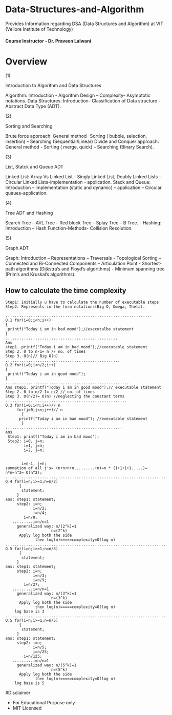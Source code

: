 # Data-Structures-and-Algorithm
Provides Information regarding DSA (Data Structures and Algorithm) at VIT (Vellore Institute of Technology)

#### Course Instructor - Dr. Praveen Lalwani 

# Overview



(1)


Introduction to Algorithm and Data Structures

Algorithm: Introduction - Algorithm Design – Complexity- Asymptotic notations. Data Structures: Introduction-
Classification of Data structure -Abstract Data Type (ADT).



(2)


Sorting and Searching

Brute force approach: General method -Sorting ( bubble, selection, insertion) – Searching (Sequential/Linear)
Divide and Conquer approach: General method - Sorting ( merge, quick) – Searching (Binary Search).



(3)


List, Statck and Queue ADT

Linked List: Array Vs Linked List - Singly Linked List, Doubly Linked Lists – Circular Linked Lists-implementation -
application.
Stack and Queue: Introduction – implementation (static and dynamic) – application – Circular queues-application.



(4) 


Tree ADT and Hashing

Search Tree – AVL Tree – Red block Tree – Splay Tree – B Tree. - Hashing: Introduction – Hash Function-Methods-
Collision Resolution.



(5)


Graph ADT

Graph: Introduction – Representations – Traversals - Topological Sorting – Connected and Bi-Connected Components –
Articulation Point - Shortest-path algorithms (Dijkstra’s and Floyd’s algorithms) - Minimum spanning tree (Prim’s and
Kruskal’s algorithms).


## How to calculate the time complexity

```
Step1: Initially u have to calculate the number of executable steps.
Step2: Represents in the form notations(Big O, Omega, Theta).

................................................................
Q.1 for(i=0;i<n;i++)
{
 printf("Today i am in bad mood");//executalbe statement
}
.................................................
Ans
step1. printf("Today i am in bad mood");//executable statement
Step 2. 0 to n-1= n // no. of times
Step 3. O(n)// Big O(n)
..................................................
Q.2 for(i=0;i<n/2;i++)
{
 printf("Today i am in good mood");
}
......................................................
Ans step1. printf("Today i am in good mood");// executable statement
Step 2. 0 to n/2-1= n/2 // no. of times
Step 3. O(n/2)= O(n) //neglecting the constant terms
.....................................................
Q.3 for(i=0;i<n;i++)// n
     for(j=0;j<n;j++)// n
       {
      printf("Today i am in bad mood"); //executable statement
       }
...................................................
Ans 
 Step1: printf("Today i am in bad mood");
 Step2: i=0, j=n;
        i=1, j=n;
        i=2, j=n;


       i=n-1, j=n;
summation of all j's= (n+n+n+n.........+n)=n * (1+1+1+1.....)= n*n=n^2= O(n^2);
.................................................................................
Q.4 for(i=n;i>=1;n=n/2)
      {
       statement;
     }
ans: step1: statement;
     step2: i=n;
            i=n/2;
            i=n/4;
	    i=n/8;
   .........i=n/n=1
     generalized way: n/(2^k)=1
                    n=(2^k)
      Apply log both the side
             then log(n)=====complexity=O(log n)
...........................................................................
Q.5 for(i=n;i>=1;n=n/3)
      {
       statement;
     }
ans: step1: statement;
     step2: i=n;
            i=n/3;
            i=n/9;
	    i=n/27;
   .........i=n/n=1
     generalized way: n/(3^k)=1
                    n=(3^k)
      Apply log both the side
             then log(n)=====complexity=O(log n)
    log base is 3
........................................................................
Q.5 for(i=n;i>=1;n=n/5)
      {
       statement;
     }
ans: step1: statement;
     step2: i=n;
            i=n/5;
            i=n/25;
	    i=n/125;
   .........i=n/n=1
     generalized way: n/(5^k)=1
                    n=(5^k)
      Apply log both the side
             then log(n)=====complexity=O(log n)
    log base is 5
```






















#Disclaimer 

* For Educational Purpose only 
* MIT Licensed
